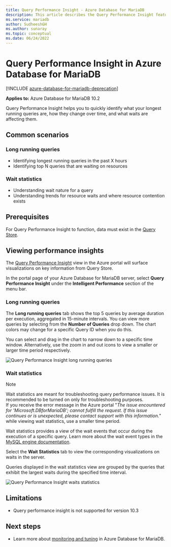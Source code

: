 ```yaml
---
title: Query Performance Insight - Azure Database for MariaDB
description: This article describes the Query Performance Insight feature in Azure Database for MariaDB
ms.service: mariadb
author: SudheeshGH
ms.author: sunaray
ms.topic: conceptual
ms.date: 06/24/2022
---
```

# Query Performance Insight in Azure Database for MariaDB

[!INCLUDE [azure-database-for-mariadb-deprecation](includes/azure-database-for-mariadb-deprecation.md)]

**Applies to:** Azure Database for MariaDB 10.2

Query Performance Insight helps you to quickly identify what your longest running queries are, how they change over time, and what waits are affecting them.

## Common scenarios

### Long running queries

- Identifying longest running queries in the past X hours
- Identifying top N queries that are waiting on resources

### Wait statistics

- Understanding wait nature for a query
- Understanding trends for resource waits and where resource contention exists

## Prerequisites

For Query Performance Insight to function, data must exist in the [Query Store](concepts-query-store.md).

## Viewing performance insights

The [Query Performance Insight](concepts-query-performance-insight.md) view in the Azure portal will surface visualizations on key information from Query Store.

In the portal page of your Azure Database for MariaDB server, select **Query Performance Insight** under the **Intelligent Performance** section of the menu bar.

### Long running queries

The **Long running queries** tab shows the top 5 queries by average duration per execution, aggregated in 15-minute intervals. You can view more queries by selecting from  the **Number of Queries** drop down. The chart colors may change for a specific Query ID when you do this.

You can select and drag in the chart to narrow down to a specific time window. Alternatively, use the zoom in and out icons to view a smaller or larger time period respectively.

![Query Performance Insight long running queries](./media/concepts-query-performance-insight/query-performance-insight-landing-page.png)

### Wait statistics

> [!NOTE]
> Wait statistics are meant for troubleshooting query performance issues. It is recommended to be turned on only for troubleshooting purposes. <br>If you receive the error message in the Azure portal "*The issue encountered for 'Microsoft.DBforMariaDB'; cannot fulfill the request. If this issue continues or is unexpected, please contact support with this information.*" while viewing wait statistics, use a smaller time period.

Wait statistics provides a view of the wait events that occur during the execution of a specific query. Learn more about the wait event types in the [MySQL engine documentation](https://go.microsoft.com/fwlink/?linkid=2098206).

Select the **Wait Statistics** tab to view the corresponding visualizations on waits in the server.

Queries displayed in the wait statistics view are grouped by the queries that exhibit the largest waits during the specified time interval.

![Query Performance Insight waits statistics](./media/concepts-query-performance-insight/query-performance-insight-wait-statistics.png)

## Limitations

* Query performance insight is not supported for version 10.3

## Next steps

- Learn more about [monitoring and tuning](concepts-monitoring.md) in Azure Database for MariaDB.
